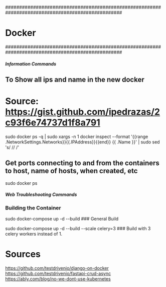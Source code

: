 ##################################################################################################
#                                           Docker                                               #
##################################################################################################

##### Information Commands ###


## To Show all ips and name in the new docker ##
# Source: https://gist.github.com/ipedrazas/2c93f6e74737d1f8a791
sudo docker ps -q | sudo xargs -n 1 docker inspect --format '{{range .NetworkSettings.Networks}}{{.IPAddress}}{{end}} {{ .Name }}' | sudo  sed 's/ \// /'


## Get ports connecting to and from the containers to host, name of hosts, when created, etc ##

sudo docker ps



##### Web Troubleshooting Commands ###


### Building the Container

sudo docker-compose up -d --build ### General Build

sudo docker-compose up -d --build --scale celery=3 ### Build with 3 celery workers instead of 1.


# Sources #
https://github.com/testdrivenio/django-on-docker
https://github.com/testdrivenio/fastapi-crud-async
https://ably.com/blog/no-we-dont-use-kubernetes